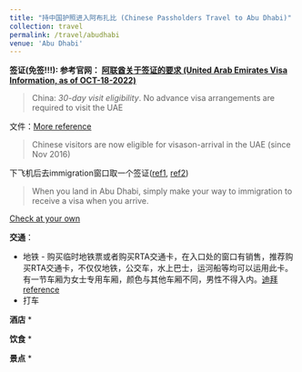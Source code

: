 ```yaml
---
title: "持中国护照进入阿布扎比 (Chinese Passholders Travel to Abu Dhabi)"
collection: travel
permalink: /travel/abudhabi
venue: 'Abu Dhabi'
---
```

<!--
date: 2022-05-04
paperurl: 'http://academicpages.github.io/files/paper3.pdf'
citation: 'Xu Guo, Boyang Li, Han Yu, and Chunyan Miao. 2021. Latent-Optimized Adversarial Neural Transfer for Sarcasm Detection. In Proceedings of the 2021 Conference of the North American Chapter of the Association for Computational Linguistics: Human Language Technologies, pages 5394–5407, Online. Association for Computational Linguistics.'
-->



**签证(免签!!!): 参考官网： [阿联酋关于签证的要求 (United Arab Emirates Visa Information, as of OCT-18-2022)](https://www.emirates.com/cn/english/before-you-fly/visa-passport-information/uae-visa-information/)**
> China: *30-day visit eligibility*. 
> No advance visa arrangements are required to visit the UAE

文件：[More reference](https://www.pwc.com/m1/en/tax/documents/2016/immigration-visitor-visas-chinese-in-uae-november-2016.pdf)
> Chinese visitors are now eligible for visason-arrival in the UAE (since Nov 2016)
>
下飞机后去immigration窗口取一个签证([ref1](https://www.etihad.com/en/fly-etihad/visas), [ref2](https://visitabudhabi.cn/en/plan-your-trip/essential-info/getting-a-visa))
> When you land in Abu Dhabi, simply make your way to immigration to receive a visa when you arrive.

[Check at your own](https://www.visitdubai.com/en/plan-your-trip/visa-information)

**交通**： 
 * 地铁 - 购买临时地铁票或者购买RTA交通卡，在入口处的窗口有销售，推荐购买RTA交通卡，不仅仅地铁，公交车，水上巴士，运河船等均可以运用此卡。有一节车厢为女士专用车厢，颜色与其他车厢不同，男性不得入内。[迪拜 reference](https://zhuanlan.zhihu.com/p/26805795)
 * 打车
 
**酒店**
* 

**饮食**
*

**景点**
* 